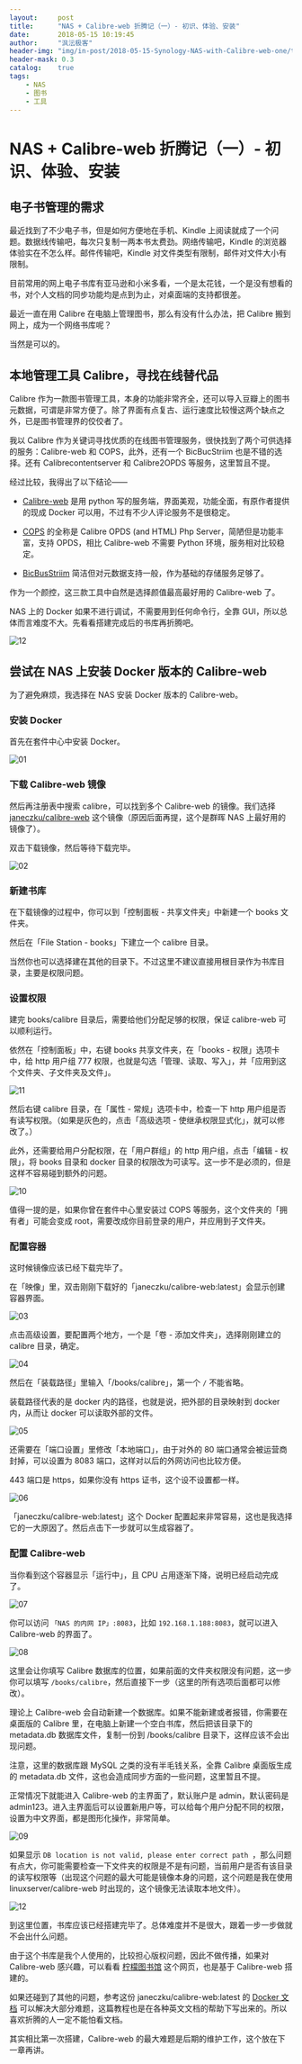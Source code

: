 ```yaml
---
layout:     post
title:      "NAS + Calibre-web 折腾记（一）- 初识、体验、安装"
date:       2018-05-15 10:19:45
author:     "沨沄极客"
header-img: "img/in-post/2018-05-15-Synology-NAS-with-Calibre-web-one/title-pic.png"
header-mask: 0.3
catalog:    true
tags:
    - NAS
    - 图书
    - 工具
---
```


# NAS + Calibre-web 折腾记（一）- 初识、体验、安装

## 电子书管理的需求

最近找到了不少电子书，但是如何方便地在手机、Kindle 上阅读就成了一个问题。数据线传输吧，每次只复制一两本书太费劲。网络传输吧，Kindle 的浏览器体验实在不怎么样。邮件传输吧，Kindle 对文件类型有限制，邮件对文件大小有限制。

目前常用的网上电子书库有亚马逊和小米多看，一个是太花钱，一个是没有想看的书，对个人文档的同步功能均是点到为止，对桌面端的支持都很差。

最近一直在用 Calibre 在电脑上管理图书，那么有没有什么办法，把 Calibre 搬到网上，成为一个网络书库呢？

当然是可以的。

## 本地管理工具 Calibre，寻找在线替代品

Calibre 作为一款图书管理工具，本身的功能非常齐全，还可以导入豆瓣上的图书元数据，可谓是非常方便了。除了界面有点复古、运行速度比较慢这两个缺点之外，已是图书管理界的佼佼者了。

我以 Calibre 作为关键词寻找优质的在线图书管理服务，很快找到了两个可供选择的服务：Calibre-web 和 COPS，此外，还有一个 BicBucStriim 也是不错的选择。还有 Calibrecontentserver 和 Calibre2OPDS 等服务，这里暂且不提。

经过比较，我得出了以下结论——

- [Calibre-web](https://github.com/janeczku/calibre-web) 是用 python 写的服务端，界面美观，功能全面，有原作者提供的现成 Docker 可以用，不过有不少人评论服务不是很稳定。

- [COPS](https://github.com/seblucas/cops) 的全称是 Calibre OPDS (and HTML) Php Server，简陋但是功能丰富，支持 OPDS，相比 Calibre-web 不需要 Python 环境，服务相对比较稳定。

- [BicBusStriim](https://projekte.textmulch.de/bicbucstriim/) 简洁但对元数据支持一般，作为基础的存储服务足够了。

作为一个颜控，这三款工具中自然是选择颜值最高最好用的 Calibre-web 了。

NAS 上的 Docker 如果不进行调试，不需要用到任何命令行，全靠 GUI，所以总体而言难度不大。先看看搭建完成后的书库再折腾吧。

![12](https://i.loli.net/2018/05/15/5afa443f11808.png)

## 尝试在 NAS 上安装 Docker 版本的 Calibre-web

为了避免麻烦，我选择在 NAS 安装 Docker 版本的 Calibre-web。

### 安装 Docker

首先在套件中心中安装 Docker。

![01](https://i.loli.net/2018/05/15/5afa443ee5844.png)

### 下载 Calibre-web 镜像

然后再注册表中搜索 calibre，可以找到多个 Calibre-web 的镜像。我们选择 [janeczku/calibre-web](https://registry.hub.docker.com/u/janeczku/calibre-web/) 这个镜像（原因后面再提，这个是群晖 NAS 上最好用的镜像了）。

双击下载镜像，然后等待下载完毕。

![02](https://i.loli.net/2018/05/15/5afa443fa8aa6.png)

### 新建书库

在下载镜像的过程中，你可以到「控制面板 - 共享文件夹」中新建一个 books 文件夹。

然后在「File Station - books」下建立一个 calibre 目录。

当然你也可以选择建在其他的目录下。不过这里不建议直接用根目录作为书库目录，主要是权限问题。

### 设置权限

建完 books/calibre 目录后，需要给他们分配足够的权限，保证 calibre-web 可以顺利运行。

依然在「控制面板」中，右键 books 共享文件夹，在「books - 权限」选项卡中，给 http 用户组 777 权限，也就是勾选「管理、读取、写入」，并「应用到这个文件夹、子文件夹及文件」。

![11](https://i.loli.net/2018/05/15/5afa4443d588c.png)

然后右键 calibre 目录，在「属性 - 常规」选项卡中，检查一下 http 用户组是否有读写权限。（如果是灰色的，点击「高级选项 - 使继承权限显式化」，就可以修改了。）

此外，还需要给用户分配权限，在「用户群组」的 http 用户组，点击「编辑 - 权限」，将 books 目录和 docker 目录的权限改为可读写。这一步不是必须的，但是这样不容易碰到额外的问题。

![10](https://i.loli.net/2018/05/15/5afa4449d0c45.png)

值得一提的是，如果你曾在套件中心里安装过 COPS 等服务，这个文件夹的「拥有者」可能会变成 root，需要改成你目前登录的用户，并应用到子文件夹。

### 配置容器

这时候镜像应该已经下载完毕了。

在「映像」里，双击刚刚下载好的「janeczku/calibre-web:latest」会显示创建容器界面。

![03](https://i.loli.net/2018/05/15/5afa444ac2bf5.png)

点击高级设置，要配置两个地方，一个是「卷 - 添加文件夹」，选择刚刚建立的 calibre 目录，确定。

![04](https://i.loli.net/2018/05/15/5afa444cc5db5.png)

然后在「装载路径」里输入「/books/calibre」，第一个 `/` 不能省略。

装载路径代表的是 docker 内的路径，也就是说，把外部的目录映射到 docker 内，从而让 docker 可以读取外部的文件。

![05](https://i.loli.net/2018/05/15/5afa444f567b7.png)

还需要在「端口设置」里修改「本地端口」，由于对外的 80 端口通常会被运营商封掉，可以设置为 8083 端口，这样对以后的外网访问也比较方便。

443 端口是 https，如果你没有 https 证书，这个设不设置都一样。

![06](https://i.loli.net/2018/05/15/5afa4451a5c31.png)

「janeczku/calibre-web:latest」这个 Docker 配置起来非常容易，这也是我选择它的一大原因了。然后点击下一步就可以生成容器了。

### 配置 Calibre-web

当你看到这个容器显示「运行中」，且 CPU 占用逐渐下降，说明已经启动完成了。

![07](https://i.loli.net/2018/05/15/5afa4454e944b.png)

你可以访问 `「NAS 的内网 IP」:8083`，比如 `192.168.1.188:8083`，就可以进入 Calibre-web 的界面了。

![08](https://i.loli.net/2018/05/15/5afa445764d9c.png)

这里会让你填写 Calibre 数据库的位置，如果前面的文件夹权限没有问题，这一步你可以填写 `/books/calibre`，然后直接下一步（这里的所有选项后面都可以修改）。

理论上 Calibre-web 会自动新建一个数据库。如果不能新建或者报错，你需要在桌面版的 Calibre 里，在电脑上新建一个空白书库，然后把该目录下的 metadata.db 数据库文件，复制一份到 /books/calibre 目录下，这样应该不会出现问题。

注意，这里的数据库跟 MySQL 之类的没有半毛钱关系，全靠 Calibre 桌面版生成的 metadata.db 文件，这也会造成同步方面的一些问题，这里暂且不提。

正常情况下就能进入 Calibre-web 的主界面了，默认账户是 admin，默认密码是 admin123。进入主界面后可以设置新用户等，可以给每个用户分配不同的权限，设置为中文界面，都是图形化操作，非常简单。

![09](https://i.loli.net/2018/05/15/5afa445aa2f4d.png)

如果显示 `DB location is not valid, please enter correct path `，那么问题有点大，你可能需要检查一下文件夹的权限是不是有问题，当前用户是否有该目录的读写权限等（出现这个问题的最大可能是镜像本身的问题，这个问题是我在使用 linuxserver/calibre-web 时出现的，这个镜像无法读取本地文件）。

![12](https://i.loli.net/2018/05/15/5afa446134c39.png)

到这里位置，书库应该已经搭建完毕了。总体难度并不是很大，跟着一步一步做就不会出什么问题。

由于这个书库是我个人使用的，比较担心版权问题，因此不做传播，如果对 Calibre-web 感兴趣，可以看看 [柠檬图书馆](http://book.cnxile.com/) 这个网页，也是基于 Calibre-web 搭建的。

如果还碰到了其他的问题，参考这份 janeczku/calibre-web:latest 的 [Docker 文档](https://hub.docker.com/r/janeczku/calibre-web/) 可以解决大部分难题，这篇教程也是在各种英文文档的帮助下写出来的。所以喜欢折腾的人一定不能怕看文档。

其实相比第一次搭建，Calibre-web 的最大难题是后期的维护工作，这个放在下一章再讲。
